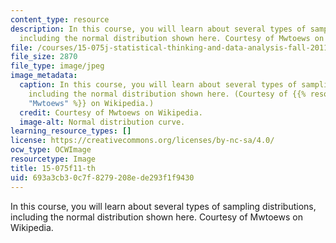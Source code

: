 ```yaml
---
content_type: resource
description: In this course, you will learn about several types of sampling distributions,
  including the normal distribution shown here. Courtesy of Mwtoews on Wikipedia.
file: /courses/15-075j-statistical-thinking-and-data-analysis-fall-2011/693a3cb30c7f8279208ede293f1f9430_15-075f11-th.jpg
file_size: 2870
file_type: image/jpeg
image_metadata:
  caption: In this course, you will learn about several types of sampling distributions,
    including the normal distribution shown here. (Courtesy of {{% resource_link "19571249-68a8-45e1-b9a4-096ba0e0b474"
    "Mwtoews" %}} on Wikipedia.)
  credit: Courtesy of Mwtoews on Wikipedia.
  image-alt: Normal distribution curve.
learning_resource_types: []
license: https://creativecommons.org/licenses/by-nc-sa/4.0/
ocw_type: OCWImage
resourcetype: Image
title: 15-075f11-th
uid: 693a3cb3-0c7f-8279-208e-de293f1f9430
---
```

In this course, you will learn about several types of sampling distributions, including the normal distribution shown here. Courtesy of Mwtoews on Wikipedia.